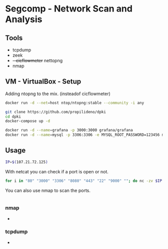 # Segcomp - Network Scan and Analysis

## Tools 
- tcpdump
- zeek
- ~~- cicflowmeter~~ nettopng
- nmap 

## VM - VirtualBox - Setup

Adding ntopng to the mix. (insteadof cicflowmeter)
```bash
docker run -d --net=host ntop/ntopng:stable --community -i any
```

```bash
git clone https://github.com/propilideno/dpki
cd dpki
docker-compose up -d
```

```bash
docker run -d --name=grafana -p 3000:3000 grafana/grafana
docker run -d --name=mysql -p 3306:3306 -e MYSQL_ROOT_PASSWORD=123456 mysql
```

## Usage
```bash
IP=$(107.21.72.125)
```

With netcat you can check if a port is open or not.
```bash
for i in "80" "3000" "3306" "8080" "443" "22" "9000" ""; do nc -zv $IP $i; done
```
You can also use nmap to scan the ports.
```bash
```

### nmap
- 

### tcpdump
- 
